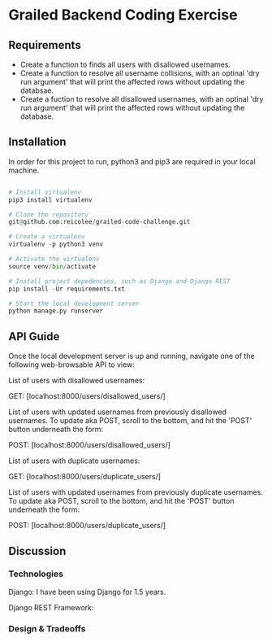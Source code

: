 # Grailed Backend Coding Exercise

## Requirements

- Create a function to finds all users with disallowed usernames.
- Create a function to resolve all username collisions, with an optinal 'dry run argument' that will print the affected rows without updating the databsae.
- Create a fuction to resolve all disallowed usernames, with an optinal 'dry run argument' that will print the affected rows without updating the database.

## Installation

In order for this project to run, python3 and pip3 are required in your local machine.

```python

# Install virtualenv
pip3 install virtualenv

# Clone the repository
git@github.com:reicolee/grailed-code-challenge.git

# Create a virtualenv
virtualenv -p python3 venv

# Activate the virtualenv
source venv/bin/activate

# Install project depedencies, such as Django and Django REST
pip install -Ur requirements.txt

# Start the local development server
python manage.py runserver

```

## API Guide

Once the local development server is up and running, navigate one of the following web-browsable API to view:

List of users with disallowed usernames:

GET: [localhost:8000/users/disallowed_users/]

List of users with updated usernames from previously disallowed usernames. To update aka POST, scroll to the bottom, and hit the 'POST' button underneath the form:

POST: [localhost:8000/users/disallowed_users/]

List of users with duplicate usernames:

GET: [localhost:8000/users/duplicate_users/]

List of users with updated usernames from previously duplicate usernames. To update aka POST, scroll to the bottom, and hit the 'POST' button underneath the form:

POST: [localhost:8000/users/duplicate_users/]

## Discussion

### Technologies

Django:
I have been using Django for 1.5 years.

Django REST Framework:

### Design & Tradeoffs

```

```
